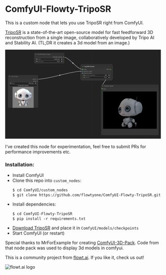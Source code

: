 # ComfyUI-Flowty-TripoSR

This is a custom node that lets you use TripoSR right from ComfyUI.

[TripoSR](https://github.com/VAST-AI-Research/TripoSR) is a state-of-the-art open-source model for fast feedforward 3D reconstruction from a single image, collaboratively developed by Tripo AI and Stability AI. (TL;DR it creates a 3d model from an image.)

![example](workflow-sample.png)

I've created this node for experimentation, feel free to submit PRs for performance improvements etc.

### Installation:
* Install ComfyUI
* Clone this repo into ```custom_nodes```:
  ```shell
  $ cd ComfyUI/custom_nodes
  $ git clone https://github.com/flowtyone/ComfyUI-Flowty-TripoSR.git
  ```
* Install dependencies:
  ```shell
  $ cd ComfyUI-Flowty-TripoSR
  $ pip install -r requirements.txt
  ```
* [Download TripoSR](https://huggingface.co/stabilityai/TripoSR/blob/main/model.ckpt) and place it in ```ComfyUI/models/checkpoints```
* Start ComfyUI (or restart)

Special thanks to MrForExample for creating [ComfyUI-3D-Pack](https://github.com/MrForExample/ComfyUI-3D-Pack). Code from that node pack was used to display 3d models in comfyui.

This is a community project from [flowt.ai](https://flowt.ai). If you like it, check us out!

<picture>
 <source media="(prefers-color-scheme: dark)" srcset="logo-dark.svg" height="50">
 <source media="(prefers-color-scheme: light)" srcset="logo.svg" height="50">
 <img alt="flowt.ai logo" src="flowt.png" height="50">
</picture>
